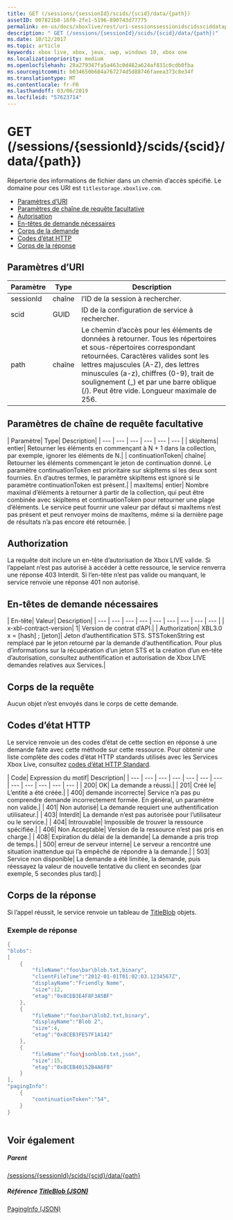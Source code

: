 ```yaml
---
title: GET (/sessions/{sessionId}/scids/{scid}/data/{path})
assetID: 007821b8-16f0-2fe1-5196-890743d77775
permalink: en-us/docs/xboxlive/rest/uri-sessionssessionidscidssciddatapath-get.html
description: " GET (/sessions/{sessionId}/scids/{scid}/data/{path})"
ms.date: 10/12/2017
ms.topic: article
keywords: xbox live, xbox, jeux, uwp, windows 10, xbox one
ms.localizationpriority: medium
ms.openlocfilehash: 28a279347fa5a463c0d482a624af831c0cdb0fba
ms.sourcegitcommit: b034650b684a767274d5d88746faeea373c8e34f
ms.translationtype: MT
ms.contentlocale: fr-FR
ms.lasthandoff: 03/06/2019
ms.locfileid: "57623714"
---
```

# <a name="get-sessionssessionidscidssciddatapath"></a>GET (/sessions/{sessionId}/scids/{scid}/data/{path})
Répertorie des informations de fichier dans un chemin d’accès spécifié. Le domaine pour ces URI est `titlestorage.xboxlive.com`.
 
  * [Paramètres d’URI](#ID4EX)
  * [Paramètres de chaîne de requête facultative](#ID4ECB)
  * [Autorisation](#ID4EWC)
  * [En-têtes de demande nécessaires](#ID4EDD)
  * [Corps de la demande](#ID4EME)
  * [Codes d’état HTTP](#ID4EZE)
  * [Corps de la réponse](#ID4EUBAC)
 
<a id="ID4EX"></a>

 
## <a name="uri-parameters"></a>Paramètres d’URI
 
| Paramètre| Type| Description| 
| --- | --- | --- | 
| sessionId| chaîne| l’ID de la session à rechercher.| 
| scid| GUID| ID de la configuration de service à rechercher.| 
| path| chaîne| Le chemin d’accès pour les éléments de données à retourner. Tous les répertoires et sous-répertoires correspondant retournées. Caractères valides sont les lettres majuscules (A-Z), des lettres minuscules (a-z), chiffres (0-9), trait de soulignement (_) et par une barre oblique (/). Peut être vide. Longueur maximale de 256.| 
  
<a id="ID4ECB"></a>

 
## <a name="optional-query-string-parameters"></a>Paramètres de chaîne de requête facultative 
 
| Paramètre| Type| Description| 
| --- | --- | --- | --- | --- | --- | 
| skipItems| entier| Retourner les éléments en commençant à N + 1 dans la collection, par exemple, ignorer les éléments de N.| 
| continuationToken| chaîne| Retourner les éléments commençant le jeton de continuation donné. Le paramètre continuationToken est prioritaire sur skipItems si les deux sont fournies. En d’autres termes, le paramètre skipItems est ignoré si le paramètre continuationToken est présent.| 
| maxItems| entier| Nombre maximal d’éléments à retourner à partir de la collection, qui peut être combinée avec skipItems et continuationToken pour retourner une plage d’éléments. Le service peut fournir une valeur par défaut si maxItems n’est pas présent et peut renvoyer moins de maxItems, même si la dernière page de résultats n’a pas encore été retournée. | 
  
<a id="ID4EWC"></a>

 
## <a name="authorization"></a>Authorization 
 
La requête doit inclure un en-tête d’autorisation de Xbox LIVE valide. Si l’appelant n’est pas autorisé à accéder à cette ressource, le service renverra une réponse 403 Interdit. Si l’en-tête n’est pas valide ou manquant, le service renvoie une réponse 401 non autorisé. 
  
<a id="ID4EDD"></a>

 
## <a name="required-request-headers"></a>En-têtes de demande nécessaires
 
| En-tête| Valeur| Description| 
| --- | --- | --- | --- | --- | --- | --- | --- | --- | 
| x-xbl-contract-version| 1| Version de contrat d’API.| 
| Authorization| XBL3.0 x = [hash] ; [jeton]| Jeton d’authentification STS. STSTokenString est remplacé par le jeton retourné par la demande d’authentification. Pour plus d’informations sur la récupération d’un jeton STS et la création d’un en-tête d’autorisation, consultez authentification et autorisation de Xbox LIVE demandes relatives aux Services.| 
  
<a id="ID4EME"></a>

 
## <a name="request-body"></a>Corps de la requête 
 
Aucun objet n’est envoyés dans le corps de cette demande.
  
<a id="ID4EZE"></a>

 
## <a name="http-status-codes"></a>Codes d’état HTTP
 
Le service renvoie un des codes d’état de cette section en réponse à une demande faite avec cette méthode sur cette ressource. Pour obtenir une liste complète des codes d’état HTTP standards utilisés avec les Services Xbox Live, consultez [codes d’état HTTP Standard](../../additional/httpstatuscodes.md).
 
| Code| Expression du motif| Description| 
| --- | --- | --- | --- | --- | --- | --- | --- | --- | --- | --- | --- | 
| 200| OK| La demande a réussi.| 
| 201| Créé le| L’entité a été créée.| 
| 400| demande incorrecte| Service n’a pas pu comprendre demande incorrectement formée. En général, un paramètre non valide.| 
| 401| Non autorisé| La demande requiert une authentification utilisateur.| 
| 403| Interdit| La demande n’est pas autorisée pour l’utilisateur ou le service.| 
| 404| Introuvable| Impossible de trouver la ressource spécifiée.| 
| 406| Non Acceptable| Version de la ressource n’est pas pris en charge.| 
| 408| Expiration du délai de la demande| La demande a pris trop de temps.| 
| 500| erreur de serveur interne| Le serveur a rencontré une situation inattendue qui l’a empêché de répondre à la demande.| 
| 503| Service non disponible| La demande a été limitée, la demande, puis réessayez la valeur de nouvelle tentative du client en secondes (par exemple, 5 secondes plus tard).| 
  
<a id="ID4EUBAC"></a>

 
## <a name="response-body"></a>Corps de la réponse
 
Si l’appel réussit, le service renvoie un tableau de [TitleBlob](../../json/json-titleblob.md) objets. 
 
<a id="ID4ECCAC"></a>

 
### <a name="sample-response"></a>Exemple de réponse
 

```cpp
{
"blobs":
[
    {
        "fileName":"foo\bar\blob.txt,binary",
        "clientFileTime":"2012-01-01T01:02:03.1234567Z",
        "displayName":"Friendly Name",
        "size":12,
        "etag":"0x8CEB3E4F8F3A5BF"
    },
    {
        "fileName":"foo\bar\blob2.txt,binary",
        "displayName":"Blob 2",
        "size":4,
        "etag":"0x8CEB3FE57F1A142"
    },
    {
        "fileName":"foo\jsonblob.txt,json",
        "size":15,
        "etag":"0x8CEB40152B4A6F8"
    }
],
"pagingInfo":
    {
        "continuationToken":"54",
    }
}
         
```

   
<a id="ID4EOCAC"></a>

 
## <a name="see-also"></a>Voir également
 
<a id="ID4EQCAC"></a>

 
##### <a name="parent"></a>Parent  

[/sessions/{sessionId}/scids/{scid}/data/{path}](uri-sessionssessionidscidssciddatapath.md)

  
<a id="ID4E3CAC"></a>

 
##### <a name="reference--titleblob-jsonjsonjson-titleblobmd"></a>Référence [TitleBlob (JSON)](../../json/json-titleblob.md)

 [PagingInfo (JSON)](../../json/json-paginginfo.md)

   